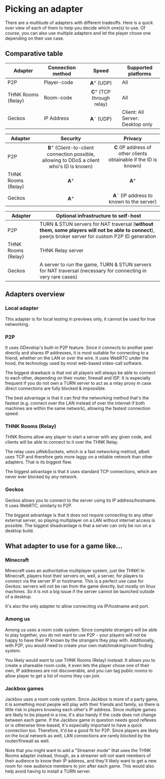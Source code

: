 # Picking an adapter

There are a multitude of adapters with different tradeoffs. Here is a quick over view of each of them to help you decide which one(s) to use. Of course, you can also use multiple adapters and let the player chose one depending on their use case.

## Comparative table

| Adapter            | Connection method |                 Speed                 | Supported platforms                         |
| ------------------ | ----------------- |:-------------------------------------:| ------------------------------------------- |
| P2P                | Player-code       |        **A**<sup>+</sup> (UDP)        | All                                         |
| THNK Rooms (Relay) | Room-code         | **C**<sup>+</sup> (TCP through relay) | All                                         |
| Geckos             | IP Address        |        **A**<sup>-</sup> (UDP)        | Client: All <br/>Server: Desktop only |

| Adapter            |                                               Security                                                |                              Privacy                              |
| ------------------ |:-----------------------------------------------------------------------------------------------------:|:-----------------------------------------------------------------:|
| P2P                | **B**<sup>+</sup> (Client-to-client connection possible, allowing to DDoS a client who's ID is known) | **C** (IP address of other clients obtainable if the ID is known) |
| THNK Rooms (Relay) |                                           **A**<sup>+</sup>                                           |                         **A**<sup>+</sup>                         |
| Geckos             |                                           **A**<sup>+</sup>                                           |       **A**<sup>-</sup> (IP address to known to the server)       |

| Adapter            | Optional infrastructure to self-host                                                                                                                  |
| ------------------ | ----------------------------------------------------------------------------------------------------------------------------------------------------- |
| P2P                | TURN & STUN servers for NAT traversal (**without them, some players will not be able to connect**), peerjs broker server for custom P2P ID generation |
| THNK Rooms (Relay) | THNK Relay server                                                                                                                                     |
| Geckos             | A server to run the game, TURN & STUN servers for NAT traversal (necessary for connecting in very rare cases)                                         |

## Adapters overview

### Local adapter

This adapter is for local testing in previews only, it cannot be used for true networking.

### P2P

It uses GDevelop's built-in P2P feature. Since it connects to another peer directly and shares IP addresses, it is most suitable for connecting to a friend, whether on the LAN or over the wire. It uses WebRTC under the hood, the technology used by most web-based video-call software.

The biggest drawback is that not all players will always be able to connect to each other, depending on their router, firewall and ISP. It is especially frequent if you do not own a TURN server to act as a relay proxy in case direct connections are fully blocked & impossible.

The best advantage is that it can find the networking method that's the fastest (e.g. connect over the LAN instead of over the internet if both machines are within the same network), allowing the fastest connection speed.

### THNK Rooms (Relay)

THNK Rooms allow any player to start a server with any given code, and clients will be able to connect to it over the THNK Relay.

The relay uses µWebSockets, which is a fast networking method, albeit uses TCP and therefore gets more laggy on a reliable network than other adapters. That is its biggest flaw.

The biggest advantage is that it uses standard TCP connections, which are never ever blocked by any network.

### Geckos

Geckos allows you to connect to the server using its IP address/hostname. It uses WebRTC, similarly to P2P.

The biggest advantage is that it does not require connecting to any other external server, so playing multiplayer on a LAN without internet access is possible. The biggest disadvantage is that a server can only be run on a desktop build.

## What adapter to use for a game like...

### Minecraft

Minecraft uses an authoritative multiplayer system, just like THNK! In Minecraft, players host their servers on, well, a server, for players to connect via the server IP or hostname. This is a perfect use case for Geckos: servers will not be ran from the game directly, but mostly on linux machines. So it is not a big issue if the server cannot be launched outside of a desktop.

It's also the only adapter to allow connecting via IP/hostname and port.

### Among us

Among us uses a room code system. Since complete strangers will be able to play together, you do not want to use P2P - your players will not be happy to have their IP known by the strangers they play with. Additionally, with P2P, you would need to create your own matchmaking/room finding system.

You likely would want to use THNK Rooms (Relay) instead: It allows you to create a shareable room code, it even lets the player chose one of their own, IP addresses are not discoverable, and you can tag public rooms to allow player to get a list of rooms they can join.

### Jackbox games

Jackbox uses a room code system. Since Jackbox is more of a party game, it is something most people will play with their friends and family, so there is little risk in players knowing each other's IP address. Since multiple games are likely to be played in a row, it's also handy if the code does not change between each game. If the Jackbox game in question needs good reflexes or is otherwise time-based, it's especially important to have a quick connection too. Therefore, it'd be a good fit for P2P. Since players are likely on the local network as well, LAN connections are rarely blocked by the router/firewall as well.

Note that you might want to add a "Streamer mode" that uses the THNK Rooms adapter instead, though, as a streamer will not want members of their audience to know their IP address, and they'll likely want to get a new room for new audience members to join after each game. This would also help avoid having to install a TURN server.
